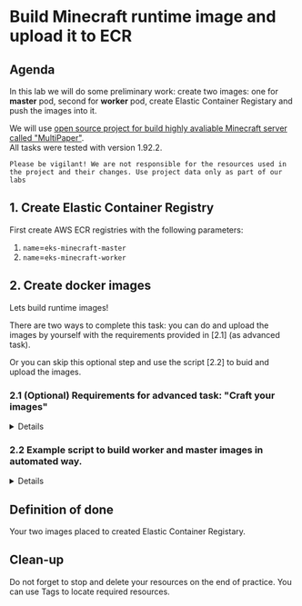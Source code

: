 # Build Minecraft runtime image and upload it to ECR

## Agenda

In this lab we will do some preliminary work: create two images: one for **master** pod, second for **worker** pod, create Elastic Container Registary and push the images into it.<br>

We will use [open source project for build highly avaliable Minecraft server called "MultiPaper"](https://github.com/MultiPaper/MultiPaper).<br> All tasks were tested with version 1.92.2.

```
Please be vigilant! We are not responsible for the resources used in the project and their changes. Use project data only as part of our labs
```

## 1. Create Elastic Container Registry
First create AWS ECR registries with the following parameters:
1) `name`=`eks-minecraft-master`
2) `name`=`eks-minecraft-worker`


## 2. Create docker images

Lets build runtime images!

There are two ways to complete this task: you can do and upload the images by yourself with the requirements provided in [2.1] (as advanced task).<br>

Or you can skip this optional step and use the script [2.2] to buid and upload the images.

### 2.1 (Optional) Requirements for advanced task: "Craft your images"

<details>

- You need to build two images one for *worker* and one for *master* using `openjdk:17` image as a base for both.

- You need to download 2 JAR-files: one for worker and one for master from https://multipaper.io/download.html.<br> Or you can build them from the [sources](https://github.com/MultiPaper/MultiPaper). We would recommend to use pre-builded binaries.<br>

Those 2 jar files should be copied to `/opt/mc_worker/` folder.

- Also you need to download the [Java edition of the Minecraft](https://www.minecraft.net/en-us/download/server) itself<br> Multipaper worker required it to start but cannot do this as we are running containers in a private network.<br> This file should be renamed to `mojang_1.19.2.jar` and pre-copied to `/opt/mc_worker/cache/` folder of the Worker container.<br>
Also you need eula.txt file to run Multipaper successfully: just create empty file with name `eula.txt` and add the following string to it `"eula=true"`. Copy `eula.txt` to `/opt/mc_worker/` folder of the Worker container.

- Master container will use port `35353` and Worker - `25565`.

- Master will be started inside the container with the following command: ```java -Dallow.multiple.connections -jar MultiPaper-Master-2.10.1-all.jar 35353```

- Worker will be started inside the container with the following command: ```java -DmultipaperMasterAddress=minecraft-service:35353 -Dproperties.online-mode=false -Deula=true -jar multipaper-1.19.2-37.jar```
 
- Build and test containers. Upload them to ECR reposirtories with appropriate tags, e.g. use build version as tag.

</details>

### 2.2 Example script to build worker and master images in automated way.

<details>


**Note**: You must change **AWS_ACCOUNT** parameter in the script to your AWS account number.
**Note**: You have to be logged in AWS account before uploading Docker images to ECR.

```
#!/usr/bin/env bash

export URL_PORTAL='https://multipaper.io/api/v2/projects/multipaper/versions/1.19.2/builds/37/downloads'
export MASTER_TAG="2.10.1-all"
export WORKER_TAG="1.19.2-37"
export MASTER_BUILD="MultiPaper-Master-"${MASTER_TAG}".jar"
export WORKER_BUILD="multipaper-"${WORKER_TAG}".jar"
export URL_MASTER="${URL_PORTAL}/${MASTER_BUILD}"
export URL_WORKER="${URL_PORTAL}/${WORKER_BUILD}"
export URL_MINECRAFT="https://piston-data.mojang.com/v1/objects/f69c284232d7c7580bd89a5a4931c3581eae1378/server.jar" #link taken forom official site https://www.minecraft.net/en-us/download/server
export MASTER_PORT='35353'
export WORKER_PORT='25565'
export REGION='eu-west-1'
export AWS_ACCOUNT="123456789012"
export AWS_REPO="${AWS_ACCOUNT}.dkr.ecr.${REGION}.amazonaws.com"
export MASTER_REPO="${AWS_REPO}/eks-minecraft-master"
export WORKER_REPO="${AWS_REPO}/eks-minecraft-worker"

cd $(mktemp -d) && pwd

touch Dockerfile-master Dockerfile-worker eula.txt
echo "eula=true" >> eula.txt

cat > Dockerfile-master <<EOF
FROM openjdk:17

COPY ${MASTER_BUILD} /opt/mc_master/${MASTER_BUILD}
WORKDIR /opt/mc_master
EXPOSE ${MASTER_PORT}

ENTRYPOINT [ "java", "-Dallow.multiple.connections", "-jar", "${MASTER_BUILD}", "${MASTER_PORT}" ]
EOF

cat > Dockerfile-worker <<EOF
FROM openjdk:17

COPY ${WORKER_BUILD} /opt/mc_worker/${WORKER_BUILD}
COPY server.jar /opt/mc_worker/cache/mojang_1.19.2.jar
COPY eula.txt /opt/mc_worker/eula.txt
WORKDIR /opt/mc_worker
EXPOSE ${WORKER_PORT}

ENTRYPOINT [ "java", "-DmultipaperMasterAddress=minecraft-service:${MASTER_PORT}", "-Dproperties.online-mode=false", "-Deula=true", "-jar", "${WORKER_BUILD}" ]
EOF

curl ${URL_MASTER} -O -: ${URL_WORKER} -O -: ${URL_MINECRAFT} -O

docker build -f Dockerfile-master -t ${MASTER_REPO}:v${MASTER_TAG} .
docker build -f Dockerfile-worker -t ${WORKER_REPO}:v${WORKER_TAG} .

aws ecr get-login-password --region ${REGION} | docker login --username AWS --password-stdin ${AWS_REPO}
docker push ${MASTER_REPO}:v${MASTER_TAG}
docker push ${WORKER_REPO}:v${WORKER_TAG} 
```

</details>
</details>

## Definition of done

Your two images placed to created Elastic Container Registary.

## Clean-up

Do not forget to stop and delete your resources on the end of practice. You can use Tags to locate required resources.

